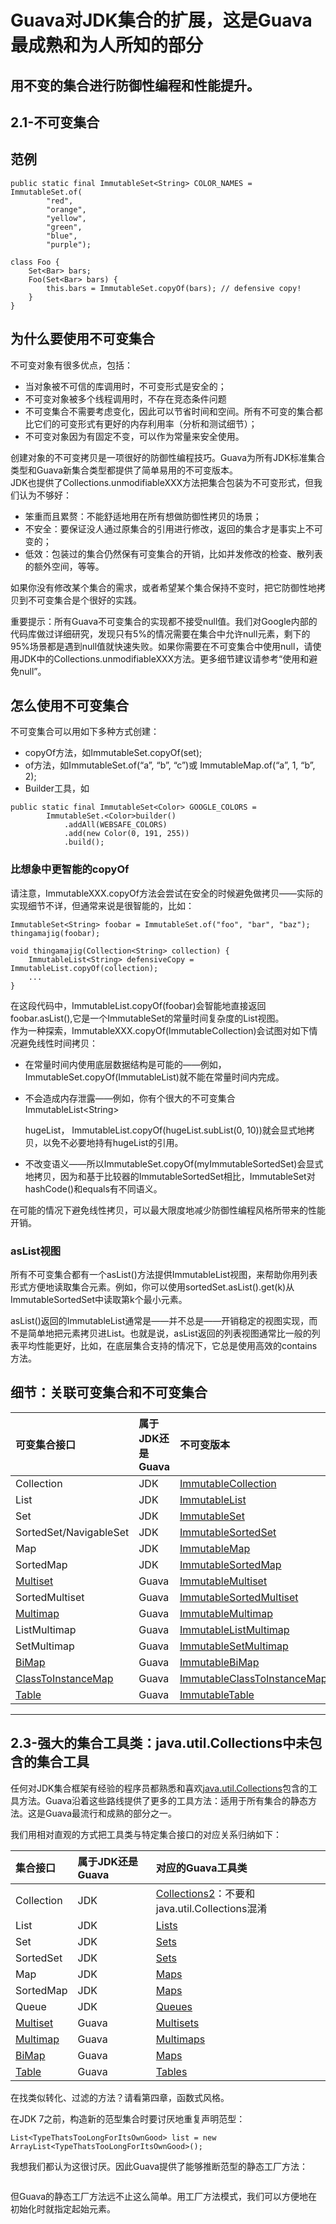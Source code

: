 # Guava对JDK集合的扩展，这是Guava最成熟和为人所知的部分

## 用不变的集合进行防御性编程和性能提升。

## 2.1-不可变集合

## 范例

```
public static final ImmutableSet<String> COLOR_NAMES = ImmutableSet.of(
        "red",
        "orange",
        "yellow",
        "green",
        "blue",
        "purple");

class Foo {
    Set<Bar> bars;
    Foo(Set<Bar> bars) {
        this.bars = ImmutableSet.copyOf(bars); // defensive copy!
    }
}
```

## 为什么要使用不可变集合

不可变对象有很多优点，包括：

* 当对象被不可信的库调用时，不可变形式是安全的；
* 不可变对象被多个线程调用时，不存在竞态条件问题
* 不可变集合不需要考虑变化，因此可以节省时间和空间。所有不可变的集合都比它们的可变形式有更好的内存利用率（分析和测试细节）；
* 不可变对象因为有固定不变，可以作为常量来安全使用。

创建对象的不可变拷贝是一项很好的防御性编程技巧。Guava为所有JDK标准集合类型和Guava新集合类型都提供了简单易用的不可变版本。  
 JDK也提供了Collections.unmodifiableXXX方法把集合包装为不可变形式，但我们认为不够好：

* 笨重而且累赘：不能舒适地用在所有想做防御性拷贝的场景；
* 不安全：要保证没人通过原集合的引用进行修改，返回的集合才是事实上不可变的；
* 低效：包装过的集合仍然保有可变集合的开销，比如并发修改的检查、散列表的额外空间，等等。

如果你没有修改某个集合的需求，或者希望某个集合保持不变时，把它防御性地拷贝到不可变集合是个很好的实践。

重要提示：所有Guava不可变集合的实现都不接受null值。我们对Google内部的代码库做过详细研究，发现只有5%的情况需要在集合中允许null元素，剩下的95%场景都是遇到null值就快速失败。如果你需要在不可变集合中使用null，请使用JDK中的Collections.unmodifiableXXX方法。更多细节建议请参考“使用和避免null”。

## 怎么使用不可变集合

不可变集合可以用如下多种方式创建：

* copyOf方法，如ImmutableSet.copyOf\(set\);
* of方法，如ImmutableSet.of\(“a”, “b”, “c”\)或 ImmutableMap.of\(“a”, 1, “b”, 2\);
* Builder工具，如

```
public static final ImmutableSet<Color> GOOGLE_COLORS =
        ImmutableSet.<Color>builder()
            .addAll(WEBSAFE_COLORS)
            .add(new Color(0, 191, 255))
            .build();
```

### 比想象中更智能的copyOf

请注意，ImmutableXXX.copyOf方法会尝试在安全的时候避免做拷贝——实际的实现细节不详，但通常来说是很智能的，比如：

```
ImmutableSet<String> foobar = ImmutableSet.of("foo", "bar", "baz");
thingamajig(foobar);

void thingamajig(Collection<String> collection) {
    ImmutableList<String> defensiveCopy = ImmutableList.copyOf(collection);
    ...
}
```

在这段代码中，ImmutableList.copyOf\(foobar\)会智能地直接返回foobar.asList\(\),它是一个ImmutableSet的常量时间复杂度的List视图。  
作为一种探索，ImmutableXXX.copyOf\(ImmutableCollection\)会试图对如下情况避免线性时间拷贝：

* 在常量时间内使用底层数据结构是可能的——例如，ImmutableSet.copyOf\(ImmutableList\)就不能在常量时间内完成。
* 不会造成内存泄露——例如，你有个很大的不可变集合ImmutableList&lt;String&gt;

  hugeList， ImmutableList.copyOf\(hugeList.subList\(0, 10\)\)就会显式地拷贝，以免不必要地持有hugeList的引用。

* 不改变语义——所以ImmutableSet.copyOf\(myImmutableSortedSet\)会显式地拷贝，因为和基于比较器的ImmutableSortedSet相比，ImmutableSet对hashCode\(\)和equals有不同语义。

在可能的情况下避免线性拷贝，可以最大限度地减少防御性编程风格所带来的性能开销。

### asList视图

所有不可变集合都有一个asList\(\)方法提供ImmutableList视图，来帮助你用列表形式方便地读取集合元素。例如，你可以使用sortedSet.asList\(\).get\(k\)从ImmutableSortedSet中读取第k个最小元素。

asList\(\)返回的ImmutableList通常是——并不总是——开销稳定的视图实现，而不是简单地把元素拷贝进List。也就是说，asList返回的列表视图通常比一般的列表平均性能更好，比如，在底层集合支持的情况下，它总是使用高效的contains方法。

## 细节：关联可变集合和不可变集合

| **可变集合接口** | **属于JDK还是Guava** | **不可变版本** |
| :--- | :--- | :--- |
| Collection | JDK | [ImmutableCollection](http://docs.guava-libraries.googlecode.com/git-history/release/javadoc/com/google/common/collect/ImmutableCollection.html) |
| List | JDK | [ImmutableList](http://docs.guava-libraries.googlecode.com/git-history/release/javadoc/com/google/common/collect/ImmutableList.html) |
| Set | JDK | [ImmutableSet](http://docs.guava-libraries.googlecode.com/git-history/release/javadoc/com/google/common/collect/ImmutableSet.html) |
| SortedSet/NavigableSet | JDK | [ImmutableSortedSet](http://docs.guava-libraries.googlecode.com/git-history/release/javadoc/com/google/common/collect/ImmutableSortedSet.html) |
| Map | JDK | [ImmutableMap](http://docs.guava-libraries.googlecode.com/git-history/release/javadoc/com/google/common/collect/ImmutableMap.html) |
| SortedMap | JDK | [ImmutableSortedMap](http://docs.guava-libraries.googlecode.com/git-history/release/javadoc/com/google/common/collect/ImmutableSortedMap.html) |
| [Multiset](http://code.google.com/p/guava-libraries/wiki/NewCollectionTypesExplained#Multiset) | Guava | [ImmutableMultiset](http://docs.guava-libraries.googlecode.com/git-history/release/javadoc/com/google/common/collect/ImmutableMultiset.html) |
| SortedMultiset | Guava | [ImmutableSortedMultiset](http://docs.guava-libraries.googlecode.com/git-history/release12/javadoc/com/google/common/collect/ImmutableSortedMultiset.html) |
| [Multimap](http://code.google.com/p/guava-libraries/wiki/NewCollectionTypesExplained#Multimap) | Guava | [ImmutableMultimap](http://docs.guava-libraries.googlecode.com/git-history/release/javadoc/com/google/common/collect/ImmutableMultimap.html) |
| ListMultimap | Guava | [ImmutableListMultimap](http://docs.guava-libraries.googlecode.com/git-history/release/javadoc/com/google/common/collect/ImmutableListMultimap.html) |
| SetMultimap | Guava | [ImmutableSetMultimap](http://docs.guava-libraries.googlecode.com/git-history/release/javadoc/com/google/common/collect/ImmutableSetMultimap.html) |
| [BiMap](http://code.google.com/p/guava-libraries/wiki/NewCollectionTypesExplained#BiMap) | Guava | [ImmutableBiMap](http://docs.guava-libraries.googlecode.com/git-history/release/javadoc/com/google/common/collect/ImmutableBiMap.html) |
| [ClassToInstanceMap](http://code.google.com/p/guava-libraries/wiki/NewCollectionTypesExplained#ClassToInstanceMap) | Guava | [ImmutableClassToInstanceMap](http://docs.guava-libraries.googlecode.com/git-history/release/javadoc/com/google/common/collect/ImmutableClassToInstanceMap.html) |
| [Table](http://code.google.com/p/guava-libraries/wiki/NewCollectionTypesExplained#Table) | Guava | [ImmutableTable](http://docs.guava-libraries.googlecode.com/git-history/release/javadoc/com/google/common/collect/ImmutableTable.html) |

---

## 2.3-强大的集合工具类：java.util.Collections中未包含的集合工具

任何对JDK集合框架有经验的程序员都熟悉和喜欢[java.util.Collections](http://docs.oracle.com/javase/7/docs/api/java/util/Collections.html)包含的工具方法。Guava沿着这些路线提供了更多的工具方法：适用于所有集合的静态方法。这是Guava最流行和成熟的部分之一。

我们用相对直观的方式把工具类与特定集合接口的对应关系归纳如下：

| **集合接口** | **属于JDK还是Guava** | **对应的Guava工具类** |
| :--- | :--- | :--- |
| Collection | JDK | [Collections2](http://docs.guava-libraries.googlecode.com/git-history/release/javadoc/com/google/common/collect/Collections2.html)：不要和java.util.Collections混淆 |
| List | JDK | [Lists](http://docs.guava-libraries.googlecode.com/git/javadoc/com/google/common/collect/Lists.html) |
| Set | JDK | [Sets](http://docs.guava-libraries.googlecode.com/git/javadoc/com/google/common/collect/Sets.html) |
| SortedSet | JDK | [Sets](http://docs.guava-libraries.googlecode.com/git/javadoc/com/google/common/collect/Sets.html) |
| Map | JDK | [Maps](http://docs.guava-libraries.googlecode.com/git/javadoc/com/google/common/collect/Maps.html) |
| SortedMap | JDK | [Maps](http://docs.guava-libraries.googlecode.com/git/javadoc/com/google/common/collect/Maps.html) |
| Queue | JDK | [Queues](http://docs.guava-libraries.googlecode.com/git/javadoc/com/google/common/collect/Queues.html) |
| [Multiset](http://code.google.com/p/guava-libraries/wiki/NewCollectionTypesExplained#Multiset) | Guava | [Multisets](http://docs.guava-libraries.googlecode.com/git-history/release/javadoc/com/google/common/collect/Multisets.html) |
| [Multimap](http://code.google.com/p/guava-libraries/wiki/NewCollectionTypesExplained#Multimap) | Guava | [Multimaps](http://docs.guava-libraries.googlecode.com/git-history/release/javadoc/com/google/common/collect/Multimaps.html) |
| [BiMap](http://code.google.com/p/guava-libraries/wiki/NewCollectionTypesExplained#BiMap) | Guava | [Maps](http://docs.guava-libraries.googlecode.com/git-history/release/javadoc/com/google/common/collect/Maps.html) |
| [Table](http://code.google.com/p/guava-libraries/wiki/NewCollectionTypesExplained#Table) | Guava | [Tables](http://docs.guava-libraries.googlecode.com/git-history/release/javadoc/com/google/common/collect/Tables.html) |

在找类似转化、过滤的方法？请看第四章，函数式风格。

在JDK 7之前，构造新的范型集合时要讨厌地重复声明范型：

```
List<TypeThatsTooLongForItsOwnGood> list = new ArrayList<TypeThatsTooLongForItsOwnGood>();

```

我想我们都认为这很讨厌。因此Guava提供了能够推断范型的静态工厂方法：

```

```

但Guava的静态工厂方法远不止这么简单。用工厂方法模式，我们可以方便地在初始化时就指定起始元素。

```

```

















